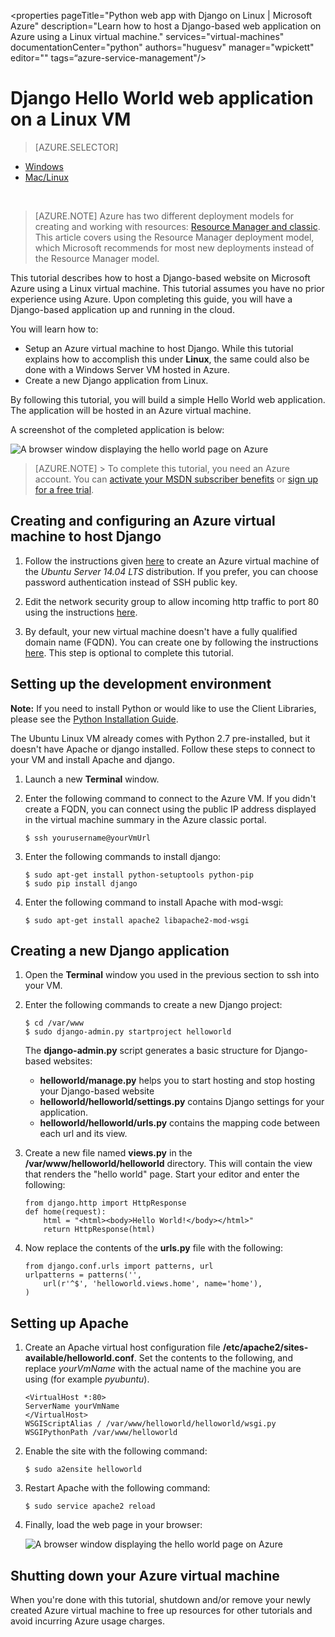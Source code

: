 <properties 
	pageTitle="Python web app with Django on Linux | Microsoft Azure" 
	description="Learn how to host a Django-based web application on Azure using a Linux virtual machine." 
	services="virtual-machines" 
	documentationCenter="python" 
	authors="huguesv" 
	manager="wpickett" 
	editor=""
	tags=“azure-service-management"/>

<tags 
	ms.service="virtual-machines" 
	ms.workload="web" 
	ms.tgt_pltfrm="vm-linux" 
	ms.devlang="python" 
	ms.topic="article" 
	ms.date="11/17/2015" 
	ms.author="huvalo"/>
	
# Django Hello World web application on a Linux VM

> [AZURE.SELECTOR]
- [Windows](virtual-machines-python-django-web-app-windows-server.md)
- [Mac/Linux](virtual-machines-python-django-web-app-linux.md)

<br>

> [AZURE.NOTE] Azure has two different deployment models for creating and working with resources:  [Resource Manager and classic](../resource-manager-deployment-model.md).  This article covers using the Resource Manager deployment model, which Microsoft recommends for most new deployments instead of the Resource Manager model.


This tutorial describes how to host a Django-based website on Microsoft 
Azure using a Linux virtual machine. This tutorial assumes you have no prior experience using Azure. Upon completing this guide, you will have a Django-based application up and running in the cloud.

You will learn how to:

* Setup an Azure virtual machine to host Django. While this tutorial explains how to accomplish this under **Linux**, the same could also be done with a Windows Server VM hosted in Azure. 
* Create a new Django application from Linux.

By following this tutorial, you will build a simple Hello World web
application. The application will be hosted in an Azure virtual machine.

A screenshot of the completed application is below:

![A browser window displaying the hello world page on Azure](./media/virtual-machines-python-django-web-app-linux/mac-linux-django-helloworld-browser.png)

> [AZURE.NOTE]
		> To complete this tutorial, you need an Azure account. You can <a href="http://www.windowsazure.com/pricing/member-offers/msdn-benefits-details/" target="_blank">activate your MSDN subscriber benefits</a> or <a href="http://www.windowsazure.com/pricing/free-trial/" target="_blank">sign up for a free trial</a>.
		

## Creating and configuring an Azure virtual machine to host Django

1. Follow the instructions given [here](virtual-machines-linux-tutorial-portal-rm.md) to create an Azure virtual machine of the *Ubuntu Server 14.04 LTS* distribution.  If you prefer, you can choose password authentication instead of SSH public key.

1. Edit the network security group to allow incoming http traffic to port 80 using the instructions [here](../virtual-network/virtual-networks-create-nsg-arm-pportal.md).

1. By default, your new virtual machine doesn't have a fully qualified domain name (FQDN).  You can create one by following the instructions [here](virtual-machines-create-fqdn-on-portal.md).  This step is optional to complete this tutorial.

## <a id="setup"> </a>Setting up the development environment

**Note:** If you need to install Python or would like to use the Client Libraries, please see the [Python Installation Guide](../python-how-to-install.md).

The Ubuntu Linux VM already comes with Python 2.7 pre-installed, but it doesn't have Apache or django installed.  Follow these steps to connect to your VM and install Apache and django.

1.  Launch a new **Terminal** window.
    
1.  Enter the following command to connect to the Azure VM.  If you didn't create a FQDN, you can connect using the public IP address displayed in the virtual machine summary in the Azure classic portal.

		$ ssh yourusername@yourVmUrl

1.  Enter the following commands to install django:

		$ sudo apt-get install python-setuptools python-pip
		$ sudo pip install django

1.  Enter the following command to install Apache with mod-wsgi:

		$ sudo apt-get install apache2 libapache2-mod-wsgi


## Creating a new Django application

1.  Open the **Terminal** window you used in the previous section to ssh into your VM.
    
1.  Enter the following commands to create a new Django project:

		$ cd /var/www
		$ sudo django-admin.py startproject helloworld

    The **django-admin.py** script generates a basic structure for Django-based websites:
    -   **helloworld/manage.py** helps you to start hosting and stop hosting your Django-based website
    -   **helloworld/helloworld/settings.py** contains Django settings for your application.
    -   **helloworld/helloworld/urls.py** contains the mapping code between each url and its view.

1.  Create a new file named **views.py** in the **/var/www/helloworld/helloworld** directory. This will contain the view that renders the "hello world" page. Start your editor and enter the following:
		
		from django.http import HttpResponse
		def home(request):
    		html = "<html><body>Hello World!</body></html>"
    		return HttpResponse(html)

1.  Now replace the contents of the **urls.py** file with the following:

		from django.conf.urls import patterns, url
		urlpatterns = patterns('',
			url(r'^$', 'helloworld.views.home', name='home'),
		)


## Setting up Apache

1.  Create an Apache virtual host configuration file **/etc/apache2/sites-available/helloworld.conf**. Set the contents to the following, and replace *yourVmName* with the actual name of the machine you are using (for example *pyubuntu*).

		<VirtualHost *:80>
		ServerName yourVmName
		</VirtualHost>
		WSGIScriptAlias / /var/www/helloworld/helloworld/wsgi.py
		WSGIPythonPath /var/www/helloworld

1.  Enable the site with the following command:

        $ sudo a2ensite helloworld

1.  Restart Apache with the following command:

        $ sudo service apache2 reload

1.  Finally, load the web page in your browser:

	![A browser window displaying the hello world page on Azure](./media/virtual-machines-python-django-web-app-linux/mac-linux-django-helloworld-browser.png)


## Shutting down your Azure virtual machine

When you're done with this tutorial, shutdown and/or remove your newly created Azure virtual machine to free up resources for other tutorials and avoid incurring Azure usage charges.
